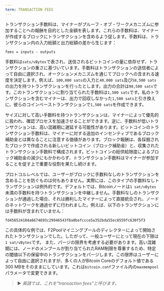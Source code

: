 ```yaml
---
term: TRANSACTION FEES
---
```


トランザクション手数料は、マイナーがプルーフ・オブ・ワークメカニズムに参加することへの報酬を目的とした金額を表します。これらの手数料は、マイナーが作成するブロックにトランザクションを含めるよう促します。手数料は、トランザクション内の入力総額と出力総額の差から生じます：

```text
fees = inputs - outputs
```

手数料は`sats/vBytes`で表され、送信されるビットコインの量に依存せず、トランザクションの重さに基づいています。手数料はトランザクションの送信者によって自由に選択され、オークションメカニズムを通じてブロックへの含まれる速度を決定します。例えば、`100,000 sats`の入力と`40,000 sats`及び`58,500 sats`の出力を持つトランザクションを行ったとします。出力の合計は`98,500 sats`です。このトランザクションに割り当てられた手数料は`1,500 sats`です。私のトランザクションを含むマイナーは、出力で回収しなかった`1,500 sats`と引き換えに、彼らのコインベーストランザクションで`1,500 sats`を作成できます。

サイズに対して高い手数料を持つトランザクションは、マイナーによって優先的に扱われ、確認プロセスを加速させることができます。逆に、手数料が低いトランザクションは、高い混雑期に遅延する可能性があります。ビットコインのトランザクション手数料は、マイナーに対する追加のインセンティブであるブロック補助金とは異なることに注意する価値があります。ブロック報酬は、各採掘されたブロックで作成される新しいビットコイン（ブロック補助金）と、収集されたトランザクション手数料で構成されます。ビットコインの総供給限度によるブロック補助金の減少にもかかわらず、トランザクション手数料はマイナーが参加することを促す上で重要な役割を果たし続けます。

プロトコルレベルでは、ユーザーがブロックに手数料なしのトランザクションを含めることを防ぐものは何もありません。実際には、このタイプの手数料なしトランザクションは例外的です。デフォルトでは、Bitcoinノードは`1 sat/vBytes`未満の手数料を持つトランザクションを中継しません。手数料なしのトランザクションが通過した場合、それは勝利したマイナーによって直接統合され、ノードのネットワークを通過せずに行われました。例えば、以下のトランザクションには手数料が含まれていません：

```text
fd456524104a6674693c29946543f8a0befccce5a352bda55ec8559fc630f5f3
```

この具体的な例では、F2Poolマイニングプールのディレクターによって開始されたトランザクションでした。したがって、一般ユーザーにとって現在の下限は`1 sat/vBytes`です。
また、パージの限界を考慮する必要があります。高い混雑期には、ノードのメンプールが割り当てられたRAM制限を尊重するため、特定の閾値以下の保留中のトランザクションをパージします。この限界はユーザーによって自由に選択されますが、多くの人がBitcoin Coreのデフォルト値である300 MBをそのままにしています。これは`bitcoin.conf`ファイル内の`maxmempool`パラメータで変更できます。
> ► *英語では、これを"transaction fees"と呼びます。*